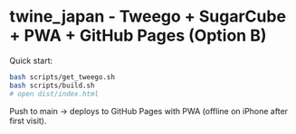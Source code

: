 # twine_japan - Tweego + SugarCube + PWA + GitHub Pages (Option B)

Quick start:

```bash
bash scripts/get_tweego.sh
bash scripts/build.sh
# open dist/index.html
```

Push to main -> deploys to GitHub Pages with PWA (offline on iPhone after first visit).
